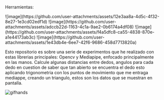 
Herramientas:
<ul></ul>
![image](https://github.com/user-attachments/assets/12e3aa8a-4d5c-4f32-8e27-1e3cd02edf1d) 
![image](https://github.com/user-attachments/assets/adccb22d-1163-4c1a-9ae2-0b6174a4df08) 
![image](https://github.com/user-attachments/assets/f4a5dfc8-ca55-4838-870e-a1e44173ab3c) 
![image](https://github.com/user-attachments/assets/1e43db4e-6ee7-42f6-9686-458d7713820a)


Esto repositorio es sobre una serie de experimentos que he realizado con estas librerias principales: Opencv y Mediapipe, enfocado principalmente en las manos.
Calcule algunas distancias entre dedos, angulos para cada dedo en cuestion de saber que tan abierto se encuentra el dedo esto aplicando trigonometria con los puntos 
de movimiento que me entraga mediappe, creando un triangulo, estos son los datos que se muestran en pantalla.

![gifhands](https://github.com/user-attachments/assets/026bd074-a1bf-4fde-8dbe-4a710bbcecd9)
